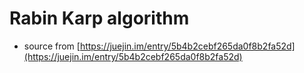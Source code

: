 # Rabin Karp algorithm
- source from [https://juejin.im/entry/5b4b2cebf265da0f8b2fa52d](https://juejin.im/entry/5b4b2cebf265da0f8b2fa52d)